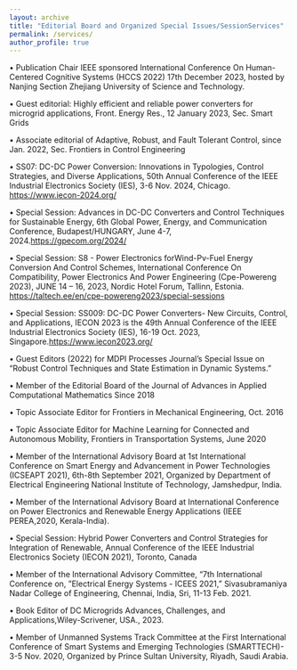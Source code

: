 ```yaml
---
layout: archive
title: "Editorial Board and Organized Special Issues/SessionServices"
permalink: /services/
author_profile: true
---
```


• Publication Chair IEEE sponsored International Conference On Human-Centered Cognitive Systems (HCCS 2022) 17th December 2023, hosted by Nanjing Section Zhejiang University of Science and Technology.

• Guest editorial: Highly efficient and reliable power converters for microgrid applications, Front. Energy Res., 12 January 2023, Sec. Smart Grids

• Associate editorial of Adaptive, Robust, and Fault Tolerant Control, since Jan. 2022, Sec. Frontiers in Control Engineering

• SS07: DC-DC Power Conversion: Innovations in Typologies, Control Strategies, and Diverse Applications, 50th Annual Conference of the IEEE Industrial Electronics Society (IES), 3-6 Nov. 2024, Chicago.
https://www.iecon-2024.org/

• Special Session: Advances in DC-DC Converters and Control Techniques for Sustainable Energy, 6th Global Power, Energy, and Communication Conference, Budapest/HUNGARY, June 4-7, 2024.https://gpecom.org/2024/

• Special Session: S8 - Power Electronics forWind-Pv-Fuel Energy Conversion And Control Schemes, International Conference On Compatibility, Power Electronics And Power Engineering (Cpe-Powereng 2023), JUNE 14 – 16,
2023, Nordic Hotel Forum, Tallinn, Estonia. https://taltech.ee/en/cpe-powereng2023/special-sessions

• Special Session: SS009: DC-DC Power Converters- New Circuits, Control, and Applications, IECON 2023 is the 49th Annual Conference of the IEEE Industrial Electronics Society (IES), 16-19 Oct. 2023,
Singapore.https://www.iecon2023.org/

• Guest Editors (2022) for MDPI Processes Journal’s Special Issue on “Robust Control Techniques and State Estimation in Dynamic Systems.”

• Member of the Editorial Board of the Journal of Advances in Applied Computational Mathematics Since 2018 

• Topic Associate Editor for Frontiers in Mechanical Engineering, Oct. 2016

• Topic Associate Editor for Machine Learning for Connected and Autonomous Mobility, Frontiers in Transportation Systems, June 2020

• Member of the International Advisory Board at 1st International Conference on Smart Energy and Advancement in Power Technologies (ICSEAPT 2021), 6th-8th September 2021, Organized by Department of Electrical Engineering
National Institute of Technology, Jamshedpur, India.

• Member of the International Advisory Board at International Conference on Power Electronics and Renewable Energy Applications (IEEE PEREA,2020, Kerala-India).

• Special Session: Hybrid Power Converters and Control Strategies for Integration of Renewable, Annual Conference of the IEEE Industrial Electronics Society (IECON 2021), Toronto, Canada

• Member of the International Advisory Committee, “7th International Conference on, ”Electrical Energy Systems - ICEES 2021,” Sivasubramaniya Nadar College of Engineering, Chennai, India, Sri, 11-13 Feb. 2021.

• Book Editor of DC Microgrids Advances, Challenges, and Applications,Wiley-Scrivener, USA., 2023.

• Member of Unmanned Systems Track Committee at the First International Conference of Smart Systems and Emerging Technologies (SMARTTECH)- 3-5 Nov. 2020, Organized by Prince Sultan University, Riyadh, Saudi Arabia.
